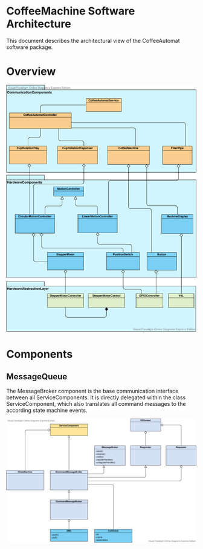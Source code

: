# CoffeeMachine Software Architecture

This document describes the architectural view of the CoffeeAutomat software package.

# Overview

![architecture overview](CoffeeAutomatArchitecture.svg)

# Components

## MessageQueue

The MessageBroker component is the base communication interface between all ServiceComponents. It is directly delegated within the class ServiceComponent, which also translates all command messages to the according state machine events.

![MessageQueue](MessageBroker.svg)
